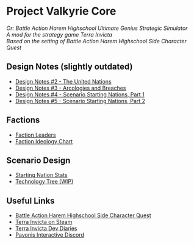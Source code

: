 # Project Valkyrie Core
_Or: Battle Action Harem Highschool Ultimate Genius Strategic Simulator\
A mod for the strategy game Terra Invicta\
Based on the setting of Battle Action Harem Highschool Side Character Quest_

## Design Notes (slightly outdated)
- [Design Notes #2 - The United Nations](https://github.com/TROYTRON/bahhugss/blob/main/TMM%202.md)
- [Design Notes #3 - Arcologies and Breaches](https://github.com/TROYTRON/bahhugss/blob/main/TMM%203.md)
- [Design Notes #4 - Scenario Starting Nations, Part 1](https://github.com/TROYTRON/bahhugss/blob/main/TMM%204.md)
- [Design Notes #5 - Scenario Starting Nations, Part 2](https://github.com/TROYTRON/bahhugss/blob/main/TMM%205.md)

## Factions
- [Faction Leaders](https://github.com/TROYTRON/bahhugss/blob/main/TI-PVC%20Leaderboard%2001C.png)
- [Faction Ideology Chart](https://github.com/TROYTRON/bahhugss/blob/main/BAHHSCQ%20Politics%20v4.png)

## Scenario Design
- [Starting Nation Stats](https://docs.google.com/spreadsheets/d/1Q24q10s4prjF_WJb0rQBVoIWNEGoloshCUb2pn2M-oI/edit#gid=2095197382)
- [Technology Tree (WIP)](https://github.com/TROYTRON/bahhugss/blob/main/BAHHSCQ%20Tech%20Tree-Techs%203c.png)

## Useful Links
- [Battle Action Harem Highschool Side Character Quest](https://forums.sufficientvelocity.com/threads/battle-action-harem-highschool-side-character-quest-no-sv-you-are-the-waifu.15335/reader/)
- [Terra Invicta on Steam](https://store.steampowered.com/app/1176470/Terra_Invicta/)
- [Terra Invicta Dev Diaries](https://www.pavonisinteractive.com/phpBB3/viewforum.php?f=7)
- [Pavonis Interactive Discord](https://discord.gg/XBVqMZU)
